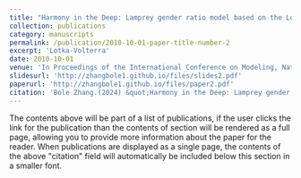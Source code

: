 ```yaml
---
title: "Harmony in the Deep: Lamprey gender ratio model based on the Lotka-Volterra model"
collection: publications
category: manuscripts
permalink: /publication/2010-10-01-paper-title-number-2
excerpt: 'Lotka-Volterra'
date: 2010-10-01
venue: 'In Proceedings of the International Conference on Modeling, Natural Language Processing and Machine Learning (CMNM 24)'
slidesurl: 'http://zhangbole1.github.io/files/slides2.pdf'
paperurl: 'http://zhangbole1.github.io/files/paper2.pdf'
citation: 'Bole Zhang.(2024) &quot;Harmony in the Deep: Lamprey gender ratio model based on the Lotka-Volterra model.&quot;Proceedings of the International Conference on Modeling, Natural Language Processing and Machine Learning (CMNM 24) <i>Journal 1</i>. 1(3).'
---
```


The contents above will be part of a list of publications, if the user clicks the link for the publication than the contents of section will be rendered as a full page, allowing you to provide more information about the paper for the reader. When publications are displayed as a single page, the contents of the above "citation" field will automatically be included below this section in a smaller font.